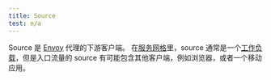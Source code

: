 ```yaml
---
title: Source
test: n/a
---
```


Source 是 [Envoy](/zh/docs/reference/glossary/#envoy) 代理的下游客户端。
在[服务网格](/zh/docs/reference/glossary/#service-mesh)里，source 通常是一个[工作负载](/zh/docs/reference/glossary/#workload)，但是入口流量的 source 有可能包含其他客户端，例如浏览器，或者一个移动应用。
